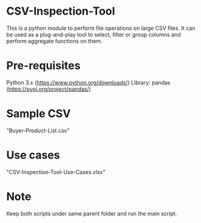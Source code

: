# CSV-Inspection-Tool
This is a python module to perform file operations on large CSV files. It can be used as a plug-and-play tool to select, filter or group columns and perform aggregate functions on them.

# Pre-requisites
Python 3.x (https://www.python.org/downloads/)
Library: pandas (https://pypi.org/project/pandas/)

# Sample CSV
"Buyer-Product-List.csv"

# Use cases
"CSV-Inspection-Tool-Use-Cases.xlsx"

# Note
Keep both scripts under same parent folder and run the main script.
